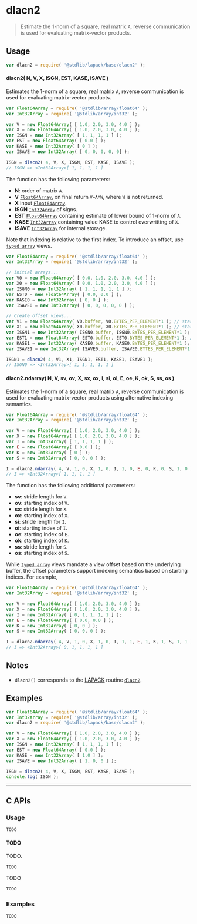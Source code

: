 <!--

@license Apache-2.0

Copyright (c) 2024 The Stdlib Authors.

Licensed under the Apache License, Version 2.0 (the "License");
you may not use this file except in compliance with the License.
You may obtain a copy of the License at

   http://www.apache.org/licenses/LICENSE-2.0

Unless required by applicable law or agreed to in writing, software
distributed under the License is distributed on an "AS IS" BASIS,
WITHOUT WARRANTIES OR CONDITIONS OF ANY KIND, either express or implied.
See the License for the specific language governing permissions and
limitations under the License.

-->

# dlacn2

> Estimate the 1-norm of a square, real matrix `A`, reverse communication is used for evaluating matrix-vector products.

<section class = "usage">

## Usage

```javascript
var dlacn2 = require( '@stdlib/lapack/base/dlacn2' );
```

#### dlacn2( N, V, X, ISGN, EST, KASE, ISAVE )

Estimates the 1-norm of a square, real matrix `A`, reverse communication is used for evaluating matrix-vector products.

```javascript
var Float64Array = require( '@stdlib/array/float64' );
var Int32Array = require( '@stdlib/array/int32' );

var V = new Float64Array( [ 1.0, 2.0, 3.0, 4.0 ] );
var X = new Float64Array( [ 1.0, 2.0, 3.0, 4.0 ] );
var ISGN = new Int32Array( [ 1, 1, 1, 1 ] );
var EST = new Float64Array( [ 0.0 ] );
var KASE = new Int32Array( [ 0 ] );
var ISAVE = new Int32Array( [ 0, 0, 0, 0, 0] );

ISGN = dlacn2( 4, V, X, ISGN, EST, KASE, ISAVE );
// ISGN => <Int32Array>[ 1, 1, 1, 1 ]
```

The function has the following parameters:

-   **N**: order of matrix `A`.
-   **V** [`Float64Array`][mdn-float64array], on final return `V=A*W`, where `W` is not returned.
-   **X** input [`Float64Array`][mdn-float64array].
-   **ISGN** [`Int32Array`][mdn-int32array] of signs.
-   **EST** [`Float64Array`][mdn-float64array] containing estimate of lower bound of 1-norm of `A`.
-   **KASE** [`Int32Array`][mdn-int32array] containing value KASE to control overwritting of `X`.
-   **ISAVE** [`Int32Array`][mdn-int32array] for internal storage.

Note that indexing is relative to the first index. To introduce an offset, use [`typed array`][mdn-typed-array] views.

<!-- eslint-disable stdlib/capitalized-comments -->

```javascript
var Float64Array = require( '@stdlib/array/float64' );
var Int32Array = require( '@stdlib/array/int32' );

// Initial arrays...
var V0 = new Float64Array( [ 0.0, 1.0, 2.0, 3.0, 4.0 ] );
var X0 = new Float64Array( [ 0.0, 1.0, 2.0, 3.0, 4.0 ] );
var ISGN0 = new Int32Array( [ 1, 1, 1, 1, 1 ] );
var EST0 = new Float64Array( [ 0.0, 0.0 ] );
var KASE0 = new Int32Array( [ 0, 0 ] );
var ISAVE0 = new Int32Array( [ 0, 0, 0, 0, 0 ] );

// Create offset views...
var V1 = new Float64Array( V0.buffer, V0.BYTES_PER_ELEMENT*1 ); // start at 2nd element
var X1 = new Float64Array( X0.buffer, X0.BYTES_PER_ELEMENT*1 ); // start at 2nd element
var ISGN1 = new Int32Array( ISGN0.buffer, ISGN0.BYTES_PER_ELEMENT*1 ); // start at 2nd element
var EST1 = new Float64Array( EST0.buffer, EST0.BYTES_PER_ELEMENT*1 ); // start at 2nd element
var KASE1 = new Int32Array( KASE0.buffer, KASE0.BYTES_PER_ELEMENT*1 ); // start at 2nd element
var ISAVE1 = new Int32Array( ISAVE0.buffer, ISAVE0.BYTES_PER_ELEMENT*1 ); // start at 2nd element

ISGN1 = dlacn2( 4, V1, X1, ISGN1, EST1, KASE1, ISAVE1 );
// ISGN0 => <Int32Array>[ 1, 1, 1, 1, 1 ]
```

<!-- lint disable maximum-heading-length -->

#### dlacn2.ndarray( N, V, sv, ov, X, sx, ox, I, si, oi, E, oe, K, ok, S, ss, os )

Estimates the 1-norm of a square, real matrix `A`, reverse communication is used for evaluating matrix-vector products using alternative indexing semantics.

```javascript
var Float64Array = require( '@stdlib/array/float64' );
var Int32Array = require( '@stdlib/array/int32' );

var V = new Float64Array( [ 1.0, 2.0, 3.0, 4.0 ] );
var X = new Float64Array( [ 1.0, 2.0, 3.0, 4.0 ] );
var I = new Int32Array( [ 1, 1, 1, 1 ] );
var E = new Float64Array( [ 0.0 ] );
var K = new Int32Array( [ 0 ] );
var S = new Int32Array( [ 0, 0, 0 ] );

I = dlacn2.ndarray( 4, V, 1, 0, X, 1, 0, I, 1, 0, E, 0, K, 0, S, 1, 0 );
// I => <Int32Array>[ 1, 1, 1, 1 ]
```

The function has the following additional parameters:

-   **sv**: stride length for `V`.
-   **ov**: starting index of `V`.
-   **sx**: stride length for `X`.
-   **ox**: starting index of `X`.
-   **si**: stride length for `I`.
-   **oi**: starting index of `I`.
-   **oe**: starting index of `E`.
-   **ok**: starting index of `K`.
-   **ss**: stride length for `S`.
-   **os**: starting index of `S`.

While [`typed array`][mdn-typed-array] views mandate a view offset based on the underlying buffer, the offset parameters support indexing semantics based on starting indices. For example,

```javascript
var Float64Array = require( '@stdlib/array/float64' );
var Int32Array = require( '@stdlib/array/int32' );

var V = new Float64Array( [ 1.0, 2.0, 3.0, 4.0 ] );
var X = new Float64Array( [ 1.0, 2.0, 3.0, 4.0 ] );
var I = new Int32Array( [ 0, 1, 1, 1, 1 ] );
var E = new Float64Array( [ 0.0, 0.0 ] );
var K = new Int32Array( [ 0, 0 ] );
var S = new Int32Array( [ 0, 0, 0 ] );

I = dlacn2.ndarray( 4, V, 1, 0, X, 1, 0, I, 1, 1, E, 1, K, 1, S, 1, 1 );
// I => <Int32Array>[ 0, 1, 1, 1, 1 ]
```

</section>

<!-- /.usage -->

<section class="notes">

## Notes

-   `dlacn2()` corresponds to the [LAPACK][lapack] routine [`dlacn2`][lapack-dlacn2].

</section>

<!-- /.notes -->

<section class="examples">

## Examples

<!-- eslint no-undef: "error" -->

```javascript
var Float64Array = require( '@stdlib/array/float64' );
var Int32Array = require( '@stdlib/array/int32' );
var dlacn2 = require( '@stdlib/lapack/base/dlacn2' );

var V = new Float64Array( [ 1.0, 2.0, 3.0, 4.0 ] );
var X = new Float64Array( [ 1.0, 2.0, 3.0, 4.0 ] );
var ISGN = new Int32Array( [ 1, 1, 1, 1 ] );
var EST = new Float64Array( [ 0.0 ] );
var KASE = new Int32Array( [ 1.0 ] );
var ISAVE = new Int32Array( [ 1, 0, 0 ] );

ISGN = dlacn2( 4, V, X, ISGN, EST, KASE, ISAVE );
console.log( ISGN );
```

</section>

<!-- /.examples -->

<!-- C interface documentation. -->

* * *

<section class="c">

## C APIs

<!-- Section to include introductory text. Make sure to keep an empty line after the intro `section` element and another before the `/section` close. -->

<section class="intro">

</section>

<!-- /.intro -->

<!-- C usage documentation. -->

<section class="usage">

### Usage

```c
TODO
```

#### TODO

TODO.

```c
TODO
```

TODO

```c
TODO
```

</section>

<!-- /.usage -->

<!-- C API usage notes. Make sure to keep an empty line after the `section` element and another before the `/section` close. -->

<section class="notes">

</section>

<!-- /.notes -->

<!-- C API usage examples. -->

<section class="examples">

### Examples

```c
TODO
```

</section>

<!-- /.examples -->

</section>

<!-- /.c -->

<!-- Section for related `stdlib` packages. Do not manually edit this section, as it is automatically populated. -->

<section class="related">

</section>

<!-- /.related -->

<!-- Section for all links. Make sure to keep an empty line after the `section` element and another before the `/section` close. -->

<section class="links">

[lapack]: https://www.netlib.org/lapack/explore-html/

[lapack-dlacn2]: https://www.netlib.org/lapack/explore-html/d6/d2d/group__lacn2_gabc1e7463e250c9e43596bfcbfa83c1de.html#gabc1e7463e250c9e43596bfcbfa83c1de

[mdn-float64array]: https://developer.mozilla.org/en-US/docs/Web/JavaScript/Reference/Global_Objects/Float64Array

[mdn-int32array]: https://developer.mozilla.org/en-US/docs/Web/JavaScript/Reference/Global_Objects/Int32Array

[mdn-typed-array]: https://developer.mozilla.org/en-US/docs/Web/JavaScript/Reference/Global_Objects/TypedArray

</section>

<!-- /.links -->
